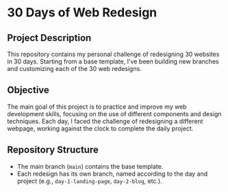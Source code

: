 # 30 Days of Web Redesign

## Project Description

This repository contains my personal challenge of redesigning 30 websites in 30 days. Starting from a base template, I've been building new branches and customizing each of the 30 web redesigns.

## Objective

The main goal of this project is to practice and improve my web development skills, focusing on the use of different components and design techniques. Each day, I faced the challenge of redesigning a different webpage, working against the clock to complete the daily project.

## Repository Structure

- The main branch (`main`) contains the base template.
- Each redesign has its own branch, named according to the day and project (e.g., `day-1-landing-page`, `day-2-blog`, etc.).
